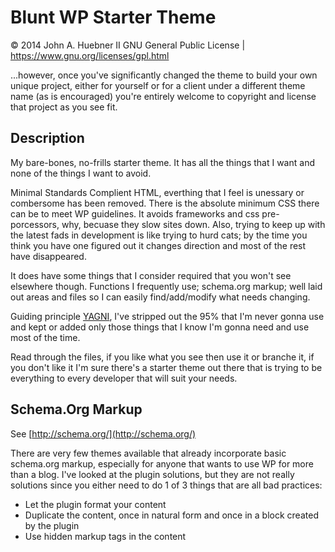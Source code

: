Blunt WP Starter Theme
======================

© 2014 John A. Huebner II
GNU General Public License | https://www.gnu.org/licenses/gpl.html

...however, once you've significantly changed the theme to build your own unique project, either for yourself or for a client under a different theme name (as is encouraged) you're entirely welcome to copyright and license that project as you see fit.

Description
-----------

My bare-bones, no-frills starter theme. It has all the things that I want and none of the things I want to avoid.

Minimal Standards Complient HTML, everthing that I feel is unessary or combersome has been removed. There is the absolute minimum CSS there can be to meet WP guidelines. It avoids frameworks and css pre-porcessors, why, becuase they slow sites down. Also, trying to keep up with the latest fads in development is like trying to hurd cats; by the time you think you have one figured out it changes direction and most of the rest have disappeared.

It does have some things that I consider required that you won't see elsewhere though. Functions I frequently use; schema.org markup; well laid out areas and files so I can easily find/add/modify what needs changing.

Guiding principle [YAGNI](http://en.wikipedia.org/wiki/You_aren%27t_gonna_need_it), I've stripped out the 95% that I'm never gonna use and kept or added only those things that I know I'm gonna need and use most of the time.

Read through the files, if you like what you see then use it or branche it, if you don't like it I'm sure there's a starter theme out there that is trying to be everything to every developer that will suit your needs.


Schema.Org Markup
-----------------

See [http://schema.org/](http://schema.org/)

There are very few themes available that already incorporate basic schema.org markup, especially for anyone that wants to use WP for more than a blog. I've looked at the plugin solutions, but they are not really solutions since you either need to do 1 of 3 things that are all bad practices:
* Let the plugin format your content
* Duplicate the content, once in natural form and once in a block created by the plugin
* Use hidden markup <meta> tags in the content
